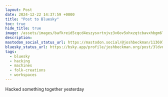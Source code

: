 ```yaml
---
layout: Post
date: 2024-12-22 14:37:59 +0000
title: "Post to Bluesky"
toc: true
hide_title: true
image: /assets/images/bafkreid5cqcd4eszysxrtnjvz3v6ov5xhxzqtcbavxhbgm6l2vqlhgf54q@jpeg.jpeg
description: 
mastodon_social_status_url: https://mastodon.social/@joshbeckman/113697670076915814
bluesky_status_url: https://bsky.app/profile/joshbeckman.org/post/3ldvndto7vs2i
tags:
  - bluesky
  - hacking
  - machines
  - folk-creations
  - workspaces
---
```


Hacked something together yesterday

